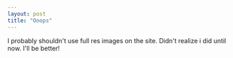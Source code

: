 ```yaml
---
layout: post
title: "Ooops"
---
```


I probably shouldn't use full res images on the site. Didn't
realize i did until now. I'll be better!
